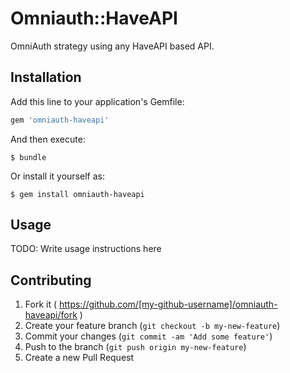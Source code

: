 # Omniauth::HaveAPI

OmniAuth strategy using any HaveAPI based API.

## Installation

Add this line to your application's Gemfile:

```ruby
gem 'omniauth-haveapi'
```

And then execute:

    $ bundle

Or install it yourself as:

    $ gem install omniauth-haveapi

## Usage

TODO: Write usage instructions here

## Contributing

1. Fork it ( https://github.com/[my-github-username]/omniauth-haveapi/fork )
2. Create your feature branch (`git checkout -b my-new-feature`)
3. Commit your changes (`git commit -am 'Add some feature'`)
4. Push to the branch (`git push origin my-new-feature`)
5. Create a new Pull Request
